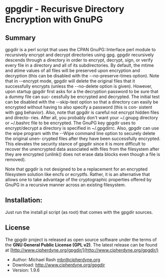 # gpgdir - Recurisve Directory Encryption with GnuPG

## Summary
gpgdir is a perl script that uses the CPAN GnuPG::Interface perl module to recursively encrypt and
decrypt directories using gpg. gpgdir recursively descends through a directory in order to encrypt,
decrypt, sign, or verify every file in a directory and all of its subdirectories. By default, the
mtime and atime values of all files will be preserved upon encryption and decryption (this can be
disabled with the --no-preserve-times option). Note that in --encrypt mode, gpgdir will delete the
original files that it successfully encrypts (unless the --no-delete option is given). However,
upon startup gpgdir first asks for a the decryption password to be sure that a dummy file can suc‐
cessfully be encrypted and decrypted. The initial test can be disabled with the --skip-test option
so that a directory can easily be encrypted without having to also specify a password (this is con‐
sistent with gpg behavior). Also, note that gpgdir is careful not encrypt hidden files and directo‐
ries. After all, you probably don't want your ~/.gnupg directory or ~/.bashrc file to be encrypted.
The GnuPG key gpgdir uses to encrypt/decrypt a directory is specified in ~/.gpgdirrc. Also, gpgdir
can use the wipe program with the --Wipe command line option to securely delete the original unen‐
crypted files after they have been successfully encrypted. This elevates the security stance of
gpgdir since it is more difficult to recover the unencrypted data associated with files from the
filesystem after they are encrypted (unlink() does not erase data blocks even though a file is
removed).

Note that gpgdir is not designed to be a replacement for an encrypted filesystem solution like encfs
or ecryptfs. Rather, it is an alternative that allows one to take advantage of the cryptographic
properties offered by GnuPG in a recursive manner across an existing filesystem.

## Installation:
Just run the install.pl script (as root) that comes with the gpgdir sources.

## License
The gpgdir project is released as open source software under the terms of
the **GNU General Public License (GPL v2)**. The latest release can be found
at [http://www.cipherdyne.org/gpgdir/](http://www.cipherdyne.org/gpgdir/)

 * Author:   Michael Rash <mbr@cipherdyne.org>
 * Download: http://www.cipherdyne.org/gpgdir
 * Version:  1.9.6
